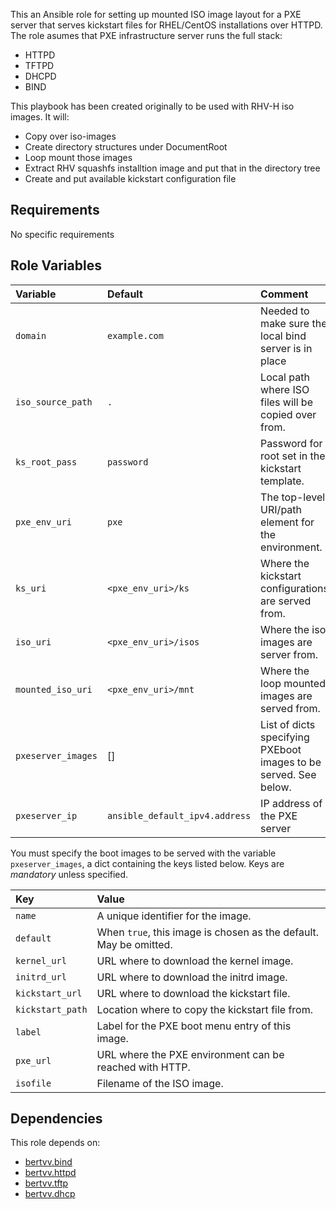 This an Ansible role for setting up mounted ISO image layout for a PXE server that serves kickstart files for RHEL/CentOS installations over HTTPD. The role asumes that PXE infrastructure server runs the full stack:

- HTTPD
- TFTPD
- DHCPD
- BIND


This playbook has been created originally to be used with RHV-H iso images. It will:

- Copy over iso-images
- Create directory structures under DocumentRoot
- Loop mount those images
- Extract RHV squashfs installtion image and put that in the directory tree
- Create and put available kickstart configuration file

## Requirements

No specific requirements

## Role Variables

| Variable              | Default                        | Comment                                                          |
| :---                  | :---                           | :---                                                             |
| `domain`              | `example.com`                  | Needed to make sure the local bind server is in place            |
| `iso_source_path`     | `.`                            | Local path where ISO files will be copied over from.             |
| `ks_root_pass`        | `password`                     | Password for root set in the kickstart template.                 |
| `pxe_env_uri`         | `pxe`                          | The top-level URI/path element for the environment.              |
| `ks_uri`              | `<pxe_env_uri>/ks`             | Where the kickstart configurations are served from.              |
| `iso_uri`             | `<pxe_env_uri>/isos`           | Where the iso images are server from.                            |
| `mounted_iso_uri`     | `<pxe_env_uri>/mnt`            | Where the loop mounted images are served from.                   |
| `pxeserver_images`    | []                             | List of dicts specifying PXEboot images to be served. See below. |
| `pxeserver_ip`        | `ansible_default_ipv4.address` | IP address of the PXE server                                     |

You must specify the boot images to be served with the variable `pxeserver_images`, a dict containing the keys listed below. Keys are *mandatory* unless specified.

| Key              | Value                                                             |
| :---             | :---                                                              |
| `name`           | A unique identifier for the image.                                |
| `default`        | When `true`, this image is chosen as the default. May be omitted. |
| `kernel_url`     | URL where to download the kernel image.                           |
| `initrd_url`     | URL where to download the initrd image.                           |
| `kickstart_url`  | URL where to download the kickstart file.                         |
| `kickstart_path` | Location where to copy the kickstart file from.                   |
| `label`          | Label for the PXE boot menu entry of this image.                  |
| `pxe_url`        | URL where the PXE environment can be reached with HTTP.           |
| `isofile`        | Filename of the ISO image.                                        |


## Dependencies

This role depends on:

- [bertvv.bind](https://galaxy.ansible.com/bertvv/bind/)
- [bertvv.httpd](https://galaxy.ansible.com/bertvv/httpd/)
- [bertvv.tftp](https://galaxy.ansible.com/bertvv/tftp/)
- [bertvv.dhcp](https://galaxy.ansible.com/bertvv/dhcp/)
